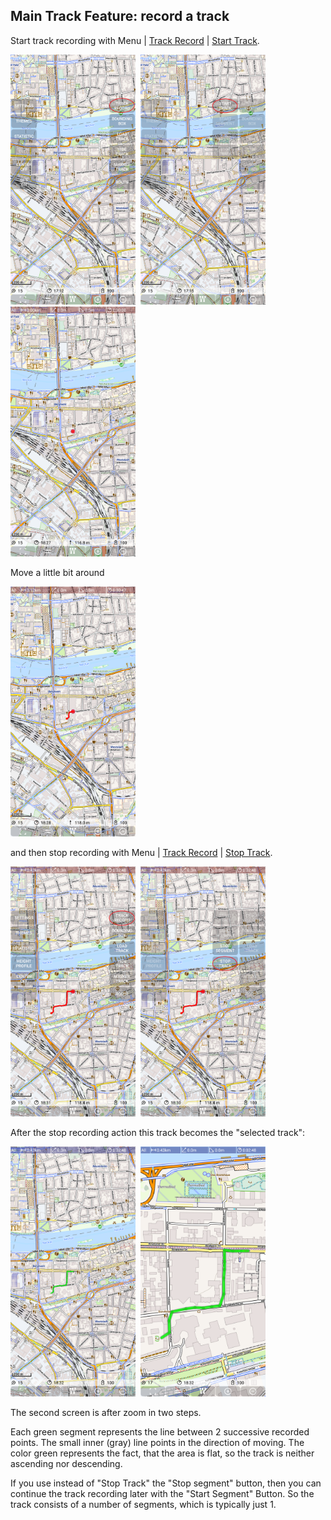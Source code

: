 ## Main Track Feature: record a track

Start track recording with
Menu | 
[Track Record](./MenuM_Track.png ) |
[Start Track](./MenuTrackStart.png).

<img src="./MenuM_Track.png" width="200" />&nbsp;
<img src="./MenuTrackStart.png" width="200" />&nbsp;
<img src="./Track_Record_1.png" width="200" />&nbsp;

Move a little bit around 

<img src="./Track_Record_2.png" width="200" />&nbsp;

and then stop recording with 
Menu | 
[Track Record](./Track_Record_2a.png ) |
[Stop Track](./Track_Record_3.png).

<img src="./Track_Record_2a.png" width="200" />&nbsp;
<img src="./Track_Record_3.png" width="200" />&nbsp;

After the stop recording action this track becomes the "selected track":
 
<img src="./Track_Record_4.png" width="200" />&nbsp;
<img src="./Track_Record_5.png" width="200" />&nbsp;

The second screen is after zoom in two steps.

Each green segment represents the line between 2 successive recorded points. The small inner (gray) line 
points in the direction of moving. The color green represents the fact, that the area is flat, so the 
track is neither ascending nor descending.

If you use instead of "Stop Track" the "Stop segment" button, then you can continue the track recording later
with the "Start Segment" Button. So the track consists of a number of segments, which is typically just 1.

